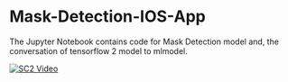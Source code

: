 # Mask-Detection-IOS-App

The Jupyter Notebook contains code for Mask Detection model and, the conversation of tensorflow 2 model to mlmodel.

[![SC2 Video](https://img.youtube.com/vi/6o_KYaxphAo/0.jpg)](https://www.youtube.com/watch?v=6o_KYaxphAo)
